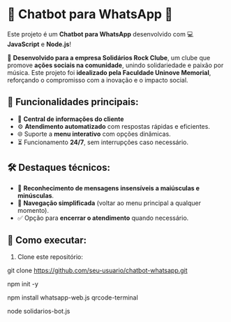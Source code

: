 # 🤖 **Chatbot para WhatsApp** 🚀  

Este projeto é um **Chatbot para WhatsApp** desenvolvido com 💻 **JavaScript** e **Node.js**!  

📌 **Desenvolvido para a empresa Solidários Rock Clube**, um clube que promove **ações sociais na comunidade**, unindo solidariedade e paixão por música. Este projeto foi **idealizado pela Faculdade Uninove Memorial**, reforçando o compromisso com a inovação e o impacto social.  

## 🌟 Funcionalidades principais:  
- 📅 **Central de informações do cliente**
- ⚙️ **Atendimento automatizado** com respostas rápidas e eficientes.  
- 🌐 Suporte a **menu interativo** com opções dinâmicas.  
- ⏳ Funcionamento **24/7**, sem interrupções caso necessário.  

## 🛠 Destaques técnicos:  
- 🎨 **Reconhecimento de mensagens insensíveis a maiúsculas e minúsculas**.  
- 🧭 **Navegação simplificada** (voltar ao menu principal a qualquer momento).  
- ✅ Opção para **encerrar o atendimento** quando necessário.  

## 🚀 Como executar:  

1. Clone este repositório:  

git clone https://github.com/seu-usuario/chatbot-whatsapp.git

npm init -y
   
npm install whatsapp-web.js qrcode-terminal

node solidarios-bot.js


